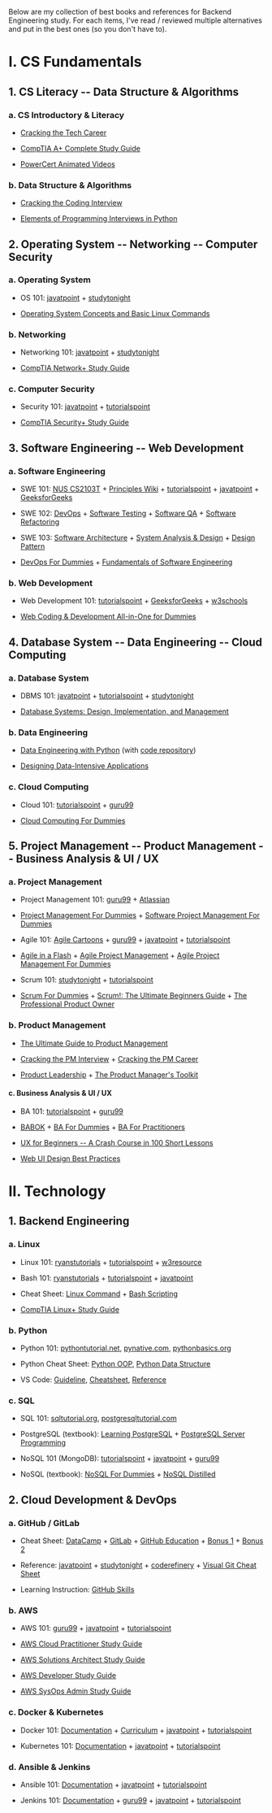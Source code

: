Below are my collection of best books and references for Backend Engineering study. For each items, I've read / reviewed multiple alternatives and put in the best ones (so you don't have to).

# I.  CS Fundamentals

## 1.  CS Literacy -- Data Structure & Algorithms

### a.  CS Introductory & Literacy

- [Cracking the Tech Career](https://drive.google.com/file/d/1ioExPdZXQ6TnrsOxtNQdbOVua77A04FG/view?usp=sharing)

- [CompTIA A+ Complete Study Guide](https://drive.google.com/file/d/1K_8D_q_bE7-fMO1qhnshEaZWEF90PO5x/view?usp=sharing)

- [PowerCert Animated Videos](https://www.youtube.com/PowerCertAnimatedVideos)

### b.  Data Structure & Algorithms

- [Cracking the Coding Interview](https://drive.google.com/file/d/1lOZquZoYnggkPXlmJBHzpOQHkmuZ-CTp/view?usp=sharing)

- [Elements of Programming Interviews in Python](https://drive.google.com/file/d/11fGGu3LWE1XsCRLdWVkcINzoiTdv0ecs/view?usp=sharing)

## 2.  Operating System -- Networking -- Computer Security

### a.  Operating System

- OS 101: [javatpoint](https://www.javatpoint.com/operating-system) + [studytonight](https://www.studytonight.com/operating-system/)

- [Operating System Concepts and Basic Linux Commands](https://drive.google.com/file/d/15mVhzgY4idrasdPKd_WKaKvyP6QVg_Rw/view?usp=sharing)

### b.  Networking

- Networking 101: [javatpoint](https://www.javatpoint.com/computer-network-tutorial) + [studytonight](https://www.studytonight.com/computer-networks/)

- [CompTIA Network+ Study Guide](https://drive.google.com/file/d/1pSw1l3n5ywOGfDFHAJPfWnBbh5Ci8Q9z/view?usp=sharing)

### c.  Computer Security

- Security 101: [javatpoint](https://www.javatpoint.com/cyber-security-tutorial) + [tutorialspoint](https://www.tutorialspoint.com/computer_security/index.htm)

- [CompTIA Security+ Study Guide](https://drive.google.com/file/d/1DRivo_RQskSSAZIMjWWLvq-SCcue5dSi/view?usp=sharing)

## 3.  Software Engineering -- Web Development

### a.  Software Engineering

- SWE 101: [NUS CS2103T](https://nus-cs2103-ay2021s1.github.io/website/se-book-adapted/index.html) + [Principles Wiki](http://principles-wiki.net/start) + [tutorialspoint](https://www.tutorialspoint.com/software_engineering/index.htm) + [javatpoint](https://www.javatpoint.com/software-engineering) + [GeeksforGeeks](https://www.geeksforgeeks.org/software-engineering/?ref=ghm)

- SWE 102: [DevOps](https://www.guru99.com/devops-tutorial.html) + [Software Testing](https://www.javatpoint.com/software-testing-tutorial) + [Software QA](https://www.javatpoint.com/quality-assurance) + [Software Refactoring](https://refactoring.guru/)

- SWE 103: [Software Architecture](https://www.tutorialspoint.com/software_architecture_design/index.htm) + [System Analysis & Design](https://www.tutorialspoint.com/system_analysis_and_design/index.htm) + [Design Pattern](https://www.tutorialspoint.com/python_design_patterns/index.htm)

- [DevOps For Dummies](https://drive.google.com/file/d/1r8q83aneiYgh_kcPTtg-ovEk5jfoLBNC/view?usp=sharing) + [Fundamentals of Software Engineering](https://drive.google.com/file/d/1RGUr8A-jQmV9JaYYJL6sWbHb8QGlwu1v/view?usp=sharing)

### b.  Web Development

- Web Development 101: [tutorialspoint](https://www.tutorialspoint.com/website_development/index.htm) + [GeeksforGeeks](https://www.geeksforgeeks.org/web-development/?ref=shm) + [w3schools](https://www.w3schools.com/whatis/default.asp)

- [Web Coding & Development All-in-One for Dummies](https://drive.google.com/file/d/12UDvHttFR1iD8PsCF2s5hCRo8y2gOODq/view?usp=sharing)

## 4.  Database System -- Data Engineering -- Cloud Computing

### a.  Database System

- DBMS 101: [javatpoint](https://www.javatpoint.com/dbms-tutorial) + [tutorialspoint](https://www.tutorialspoint.com/dbms/index.htm) + [studytonight](https://www.studytonight.com/dbms/)

- [Database Systems: Design, Implementation, and Management](https://drive.google.com/file/d/19188vbRt99hjyCuE96obw0HZPrfce1uf/view?usp=sharing)

### b.  Data Engineering

- [Data Engineering with Python](https://drive.google.com/file/d/13X6e2Zv01t3QpatRcWHh4kuJrEgAQheL/view?usp=sharing) (with [code repository](https://github.com/PacktPublishing/Data-Engineering-with-Python))

- [Designing Data-Intensive Applications](https://drive.google.com/file/d/1v_RJQNAZWzZFmciFk3-_MFjtDi2dUfkR/view?usp=sharing)

### c.  Cloud Computing

- Cloud 101: [tutorialspoint](https://www.tutorialspoint.com/cloud_computing/index.htm) + [guru99](https://www.guru99.com/cloud-computing-for-beginners.html)

- [Cloud Computing For Dummies](https://drive.google.com/file/d/1WsSpIYx5-QesrK5WrK6rCIZSbpGt6Xrf/view?usp=sharing)

## 5.  Project Management -- Product Management -- Business Analysis & UI / UX

### a.  Project Management

- Project Management 101: [guru99](https://www.guru99.com/project-management-tutorial.html) + [Atlassian](https://www.atlassian.com/project-management)

- [Project Management For Dummies](https://drive.google.com/file/d/14rBrXSGzYq4aUs2qzOsQH2GDjRWxIndF/view?usp=sharing) + [Software Project Management For Dummies](https://drive.google.com/file/d/1n5te_wSrfR0Ka_lmq8sE3MxkqrF_hYUd/view?usp=sharing)

- Agile 101: [Agile Cartoons](https://www.youtube.com/playlist?list=PLBUu5aGDLKnbeEx8U-5r436bw6p9wv1rS) + [guru99](https://www.guru99.com/agile-testing-course.html) + [javatpoint](https://www.javatpoint.com/agile) + [tutorialspoint](https://www.tutorialspoint.com/agile_testing/index.htm)

- [Agile in a Flash](https://drive.google.com/file/d/1fz6MZc6ydn4pUO1AU4dtDf09YCbBFel3/view?usp=sharing) + [Agile Project Management](https://drive.google.com/file/d/17doWW5FSUUQ4w5To3QHNg1RKd3yaHKHI/view?usp=sharing) + [Agile Project Management For Dummies](https://drive.google.com/file/d/1bDfBegmxPXhB6NEDHRr49bOpxlVxOk5J/view?usp=sharing)

- Scrum 101: [studytonight](https://www.studytonight.com/scrum-framework/) + [tutorialspoint](https://www.tutorialspoint.com/scrum/index.htm)

- [Scrum For Dummies](https://drive.google.com/file/d/1eqRHqh08jP7O8JUx6Apwqcgcer9cGA9X/view?usp=sharing) + [Scrum!: The Ultimate Beginners Guide](https://drive.google.com/file/d/1t9kFA3PP-TaF0nzh8wht_J81EbaZ2q3v/view?usp=sharing) + [The Professional Product Owner](https://drive.google.com/file/d/1pUYDauY8giZt05T7OJza6iq8jZduVXRg/view?usp=sharing)

### b.  Product Management

- [The Ultimate Guide to Product Management](https://www.productplan.com/learn/what-is-product-managementz)

- [Cracking the PM Interview](https://drive.google.com/file/d/19HEUJGXIhm-srKSAbwKIaOorGvtS_5fJ/view?usp=sharing) + [Cracking the PM Career](https://drive.google.com/file/d/1pA2fRyDmZB1HKOo3t_uLQzjan1qudk9x/view?usp=sharing)

- [Product Leadership](https://drive.google.com/file/d/1xjL3TV48KdpCJjL42SwwroIJHH_GAZu5/view?usp=sharing) + [The Product Manager\'s Toolkit](https://drive.google.com/file/d/1V_WuJU0WqkOAfdk3PIZachoZ5Mi5nHnb/view?usp=sharing)

#### c.  Business Analysis & UI / UX

- BA 101: [tutorialspoint](https://www.tutorialspoint.com/business_analysis/index.htm) + [guru99](https://www.guru99.com/business-analyst-tutorial-course.html)

- [BABOK](https://drive.google.com/file/d/1QYgH2aIqVJl6rTmXzeFLQued5V2-R9Vp/view?usp=sharing) + [BA For Dummies](https://drive.google.com/file/d/1PYZ_CRnPNpmar7XIoeyxYSjtQqq02s7c/view?usp=sharing) + [BA For Practitioners](https://drive.google.com/file/d/1ixg6hWKLHZkc2DpsYa7B2POON-_2vn5V/view?usp=sharing)

- [UX for Beginners -- A Crash Course in 100 Short Lessons](https://drive.google.com/file/d/1OOllAdCdqshRBQNJzToNyZg42MuYylF3/view?usp=sharing)

- [Web UI Design Best Practices](https://drive.google.com/file/d/1oTTvrhwQZmVDkqewEAuPntnOT9SFx5AM/view?usp=sharing)

# II. Technology

## 1.  Backend Engineering

###  a.  Linux

- Linux 101: [ryanstutorials](https://ryanstutorials.net/linuxtutorial/) + [tutorialspoint](https://www.tutorialspoint.com/unix/index.htm) + [w3resource](https://www.w3resource.com/linux-system-administration/linux-commands-introduction.php)

- Bash 101: [ryanstutorials](https://ryanstutorials.net/bash-scripting-tutorial/) + [tutorialspoint](https://www.tutorialspoint.com/unix/shell_scripting.htm) + [javatpoint](https://www.javatpoint.com/bash)

- Cheat Sheet: [Linux Command](https://mr-khan.gitlab.io/assets/linux/linux-basic-command.jpg) + [Bash Scripting](https://www.pcwdld.com/bash-cheat-sheet#wbounce-modal)

- [CompTIA Linux+ Study Guide](https://drive.google.com/file/d/1Qy7oYGn_slJz0QCY29vgUvQ2h5SW3GBp/view?usp=drive_link)

### b.  Python

- Python 101: [pythontutorial.net](https://www.pythontutorial.net/), [pynative.com](https://pynative.com/), [pythonbasics.org](https://pythonbasics.org/)

- Python Cheat Sheet: [Python OOP](https://www.tutorialspoint.com/python/pdf/python_classes_objects.pdf), [Python Data Structure](https://intellipaat.com/mediaFiles/2019/02/Python-Data-structures-cheat-sheet.pdf?US)

- VS Code: [Guideline](https://adamtheautomator.com/visual-studio-code-tutorial/), [Cheatsheet](https://code.visualstudio.com/shortcuts/keyboard-shortcuts-windows.pdf), [Reference](https://code.visualstudio.com/docs)

### c.  SQL

- SQL 101: [sqltutorial.org](https://www.sqltutorial.org/), [postgresqltutorial.com](https://www.postgresqltutorial.com/)

- PostgreSQL (textbook): [Learning PostgreSQL](https://drive.google.com/file/d/1YZiUTOMiPV6lpG2Siv8uAfq9gV3tPXQ_/view?usp=sharing) + [PostgreSQL Server Programming](https://drive.google.com/file/d/1BKkktKB487G7TRZI8dUSYuJbznwa_5vQ/view?usp=sharing)

- NoSQL 101 (MongoDB): [tutorialspoint](https://www.tutorialspoint.com/mongodb/index.htm) + [javatpoint](https://www.javatpoint.com/mongodb-tutorial) + [guru99](https://www.guru99.com/mongodb-tutorials.html)

- NoSQL (textbook): [NoSQL For Dummies](https://drive.google.com/file/d/1iGPfSZRU9p2y0vPznfkpMXkUIFCrLVFO/view?usp=sharing) + [NoSQL Distilled](https://drive.google.com/file/d/1QfI2Ao8Iz3tx23Cm1gAqQXQ-OUqs_Fuf/view?usp=sharing)

## 2.  Cloud Development & DevOps

### a.  GitHub / GitLab

- Cheat Sheet: [DataCamp](https://res.cloudinary.com/practicaldev/image/fetch/s--Zib71Fgv--/c_limit%2Cf_auto%2Cfl_progressive%2Cq_auto%2Cw_880/https:/dev-to-uploads.s3.amazonaws.com/uploads/articles/n082uxea33j6zq3mca7u.png) + [GitLab](https://about.gitlab.com/images/press/git-cheat-sheet.pdf) + [GitHub Education](https://education.github.com/git-cheat-sheet-education.pdf) + [Bonus 1](https://rogerdudler.github.io/git-guide/files/git_cheat_sheet.pdf) + [Bonus 2](https://www.csd.uoc.gr/~hy255/refcards/git-refcard.pdf)

- Reference: [javatpoint](https://www.javatpoint.com/git) + [studytonight](https://www.studytonight.com/github/) + [coderefinery](https://coderefinery.github.io/git-intro/) + [Visual Git Cheat Sheet](https://ndpsoftware.com/git-cheatsheet.html#loc=index;)

- Learning Instruction: [GitHub Skills](https://skills.github.com/)

### b.  AWS

- AWS 101: [guru99](https://www.guru99.com/aws-tutorial.html) + [javatpoint](https://www.javatpoint.com/aws-tutorial) + [tutorialspoint](https://www.tutorialspoint.com/amazon_web_services/index.htm)

- [AWS Cloud Practitioner Study Guide](https://drive.google.com/file/d/1HjZrt9IRix43MWxUPeEOyyfqwp6rDtDX/view?usp=sharing)

- [AWS Solutions Architect Study Guide](https://drive.google.com/file/d/15DhA2zIRqytRpgzGyYeDsw_nWdOpo1tb/view?usp=sharing)

- [AWS Developer Study Guide](https://drive.google.com/file/d/1VQv4FbtTx3oH9KChqlXomH4XTj9dqx10/view?usp=sharing)

- [AWS SysOps Admin Study Guide](https://drive.google.com/file/d/1oJqY7mPzMID45QhjrmbKZZbdOOcinAKA/view?usp=sharing)

### c.  Docker & Kubernetes

- Docker 101: [Documentation](https://docs.docker.com/get-started/overview/) + [Curriculum](https://docker-curriculum.com/) + [javatpoint](https://www.javatpoint.com/docker-tutorial) + [tutorialspoint](https://www.tutorialspoint.com/docker/index.htm)

- Kubernetes 101: [Documentation](https://kubernetes.io/docs/tutorials/) + [javatpoint](https://www.javatpoint.com/kubernetes) + [tutorialspoint](https://www.tutorialspoint.com/kubernetes/index.htm)

### d.  Ansible & Jenkins

- Ansible 101: [Documentation](https://docs.ansible.com/ansible/latest/getting_started/index.html) + [javatpoint](https://www.javatpoint.com/ansible) + [tutorialspoint](https://www.tutorialspoint.com/ansible/index.htm)

- Jenkins 101: [Documentation](https://www.jenkins.io/doc/) + [guru99](https://www.guru99.com/jenkins-tutorial.html) + [javatpoint](https://www.javatpoint.com/jenkins) + [tutorialspoint](https://www.tutorialspoint.com/jenkins/index.htm)